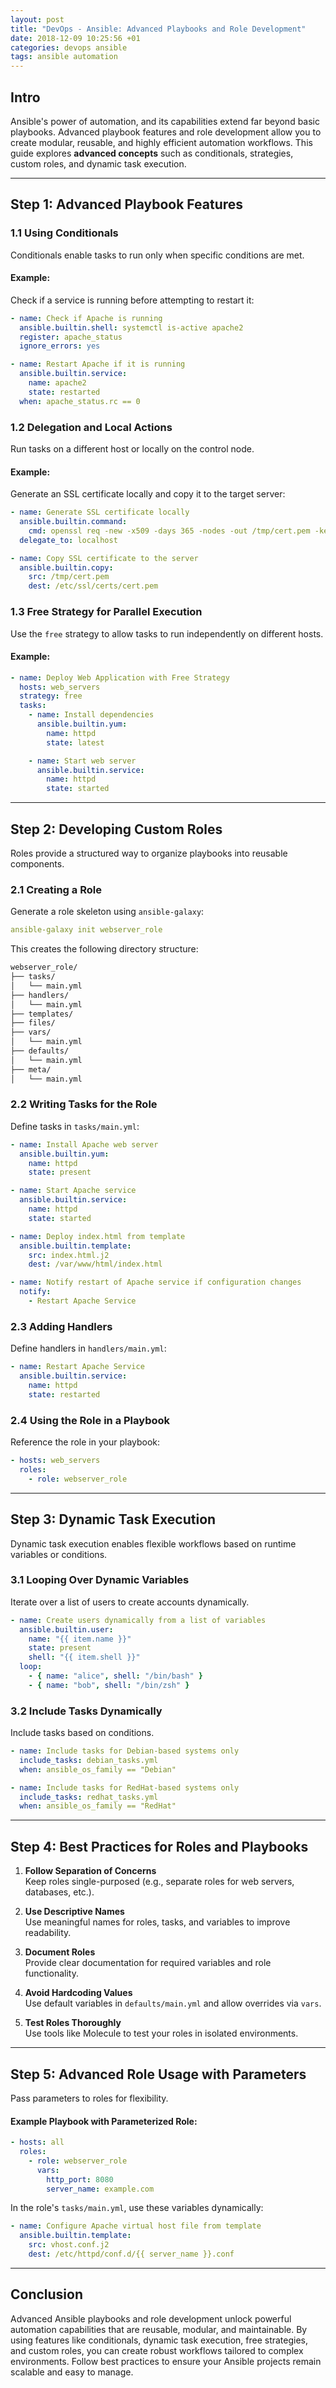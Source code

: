 ```yaml
---
layout: post
title: "DevOps - Ansible: Advanced Playbooks and Role Development"
date: 2018-12-09 10:25:56 +01
categories: devops ansible
tags: ansible automation
---
```


## Intro

Ansible's power of automation, and its capabilities extend far beyond basic playbooks. Advanced playbook features and role development allow you to create modular, reusable, and highly efficient automation workflows. This guide explores **advanced concepts** such as conditionals, strategies, custom roles, and dynamic task execution.

---

## Step 1: Advanced Playbook Features

### **1.1 Using Conditionals**

Conditionals enable tasks to run only when specific conditions are met.

#### Example:

Check if a service is running before attempting to restart it:

```yml
- name: Check if Apache is running
  ansible.builtin.shell: systemctl is-active apache2
  register: apache_status
  ignore_errors: yes

- name: Restart Apache if it is running
  ansible.builtin.service:
    name: apache2
    state: restarted
  when: apache_status.rc == 0
```

### **1.2 Delegation and Local Actions**

Run tasks on a different host or locally on the control node.

#### Example:

Generate an SSL certificate locally and copy it to the target server:

```yml
- name: Generate SSL certificate locally
  ansible.builtin.command:
    cmd: openssl req -new -x509 -days 365 -nodes -out /tmp/cert.pem -keyout /tmp/key.pem
  delegate_to: localhost

- name: Copy SSL certificate to the server
  ansible.builtin.copy:
    src: /tmp/cert.pem
    dest: /etc/ssl/certs/cert.pem
```

### **1.3 Free Strategy for Parallel Execution**

Use the `free` strategy to allow tasks to run independently on different hosts.

#### Example:

```yml
- name: Deploy Web Application with Free Strategy
  hosts: web_servers
  strategy: free
  tasks:
    - name: Install dependencies
      ansible.builtin.yum:
        name: httpd
        state: latest

    - name: Start web server
      ansible.builtin.service:
        name: httpd
        state: started
```

---

## Step 2: Developing Custom Roles

Roles provide a structured way to organize playbooks into reusable components.

### **2.1 Creating a Role**

Generate a role skeleton using `ansible-galaxy`:

```yml
ansible-galaxy init webserver_role
```

This creates the following directory structure:

```sh
webserver_role/
├── tasks/
│   └── main.yml
├── handlers/
│   └── main.yml
├── templates/
├── files/
├── vars/
│   └── main.yml
├── defaults/
│   └── main.yml
├── meta/
│   └── main.yml
```

### **2.2 Writing Tasks for the Role**

Define tasks in `tasks/main.yml`:

```yml
- name: Install Apache web server
  ansible.builtin.yum:
    name: httpd
    state: present

- name: Start Apache service
  ansible.builtin.service:
    name: httpd
    state: started

- name: Deploy index.html from template
  ansible.builtin.template:
    src: index.html.j2
    dest: /var/www/html/index.html

- name: Notify restart of Apache service if configuration changes
  notify:
    - Restart Apache Service
```

### **2.3 Adding Handlers**

Define handlers in `handlers/main.yml`:

```yml
- name: Restart Apache Service
  ansible.builtin.service:
    name: httpd
    state: restarted
```

### **2.4 Using the Role in a Playbook**

Reference the role in your playbook:

```yml
- hosts: web_servers
  roles:
    - role: webserver_role
```

---

## Step 3: Dynamic Task Execution

Dynamic task execution enables flexible workflows based on runtime variables or conditions.

### **3.1 Looping Over Dynamic Variables**

Iterate over a list of users to create accounts dynamically.

```yml
- name: Create users dynamically from a list of variables
  ansible.builtin.user:
    name: "{{ item.name }}"
    state: present
    shell: "{{ item.shell }}"
  loop:
    - { name: "alice", shell: "/bin/bash" }
    - { name: "bob", shell: "/bin/zsh" }
```

### **3.2 Include Tasks Dynamically**

Include tasks based on conditions.

```yml
- name: Include tasks for Debian-based systems only
  include_tasks: debian_tasks.yml
  when: ansible_os_family == "Debian"

- name: Include tasks for RedHat-based systems only
  include_tasks: redhat_tasks.yml
  when: ansible_os_family == "RedHat"
```

---

## Step 4: Best Practices for Roles and Playbooks

1. **Follow Separation of Concerns**  
   Keep roles single-purposed (e.g., separate roles for web servers, databases, etc.).

2. **Use Descriptive Names**  
   Use meaningful names for roles, tasks, and variables to improve readability.

3. **Document Roles**  
   Provide clear documentation for required variables and role functionality.

4. **Avoid Hardcoding Values**  
   Use default variables in `defaults/main.yml` and allow overrides via `vars`.

5. **Test Roles Thoroughly**  
   Use tools like Molecule to test your roles in isolated environments.

---

## Step 5: Advanced Role Usage with Parameters

Pass parameters to roles for flexibility.

#### Example Playbook with Parameterized Role:

```yml
- hosts: all
  roles:
    - role: webserver_role
      vars:
        http_port: 8080
        server_name: example.com
```

In the role's `tasks/main.yml`, use these variables dynamically:

```yml
- name: Configure Apache virtual host file from template
  ansible.builtin.template:
    src: vhost.conf.j2
    dest: /etc/httpd/conf.d/{{ server_name }}.conf
```

---

## Conclusion

Advanced Ansible playbooks and role development unlock powerful automation capabilities that are reusable, modular, and maintainable. By using features like conditionals, dynamic task execution, free strategies, and custom roles, you can create robust workflows tailored to complex environments. Follow best practices to ensure your Ansible projects remain scalable and easy to manage.
